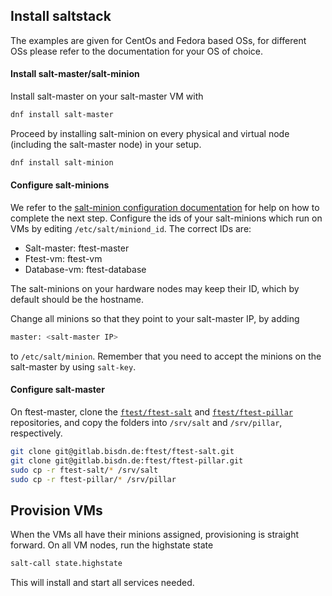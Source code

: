 ## Install saltstack

The examples are given for CentOs and Fedora based OSs, for different OSs please refer to the documentation for your OS of choice.

#### Install salt-master/salt-minion
Install salt-master on your salt-master VM with

```sh
dnf install salt-master
```

Proceed by installing salt-minion on every physical and virtual node (including the salt-master node) in your setup.

```sh
dnf install salt-minion
```

#### Configure salt-minions
We refer to the [salt-minion configuration documentation](https://docs.saltstack.com/en/latest/ref/configuration/minion.html) for help on how to complete the next step.
Configure the ids of your salt-minions which run on VMs by editing ``/etc/salt/miniond_id``. The correct IDs are:

* Salt-master: ftest-master
* Ftest-vm: ftest-vm
* Database-vm: ftest-database

The salt-minions on your hardware nodes may keep their ID, which by default should be the hostname.

Change all minions so that they point to your salt-master IP, by adding
```sh
master: <salt-master IP>
```
to ``/etc/salt/minion``. Remember that you need to accept the minions on the salt-master by using ``salt-key``.

#### Configure salt-master

On ftest-master, clone the [``ftest/ftest-salt``](https://gitlab.bisdn.de/ftest/ftest-salt) and [``ftest/ftest-pillar``](https://gitlab.bisdn.de/ftest/ftest-pillar) repositories, and copy the folders into ``/srv/salt`` and ``/srv/pillar``, respectively.

```sh
git clone git@gitlab.bisdn.de:ftest/ftest-salt.git
git clone git@gitlab.bisdn.de:ftest/ftest-pillar.git
sudo cp -r ftest-salt/* /srv/salt
sudo cp -r ftest-pillar/* /srv/pillar
```

## Provision VMs

When the VMs all have their minions assigned, provisioning is straight forward.
On all VM nodes, run the highstate state

```sh
salt-call state.highstate
```

This will install and start all services needed.
